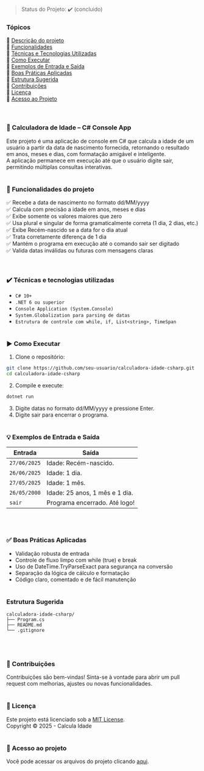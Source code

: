 > Status do Projeto: :heavy_check_mark: (concluido)

### Tópicos 
:small_blue_diamond: [Descrição do projeto](#-calculadora-de-idade--c-console-app)<br>
:small_blue_diamond: [Funcionalidades](#-funcionalidades-do-projeto)<br>
:small_blue_diamond: [Técnicas e Tecnologias Utilizadas](#%EF%B8%8F-t%C3%A9cnicas-e-tecnologias-utilizadas)<br>
:small_blue_diamond: [Como Executar](#%EF%B8%8F-como-executar)<br>
:small_blue_diamond: [Exemplos de Entrada e Saída](#-exemplos-de-entrada-e-sa%C3%ADda)<br>
:small_blue_diamond: [Boas Práticas Aplicadas](#-boas-pr%C3%A1ticas-aplicadas)<br>
:small_blue_diamond: [Estrutura Sugerida](#estrutura-sugerida)<br>
:small_blue_diamond: [Contribuições](#-contribui%C3%A7%C3%B5es)<br>
:small_blue_diamond: [Licença](#-licen%C3%A7a)<br>
:small_blue_diamond: [Acesso ao Projeto](#-acesso-ao-projeto)<br><br><br>

### 🧠 Calculadora de Idade – C# Console App
Este projeto é uma aplicação de console em C# que calcula a idade de um usuário a partir da data de nascimento fornecida, retornando o resultado em anos, meses e dias, com formatação amigável e inteligente.<br> 
A aplicação permanece em execução até que o usuário digite sair, permitindo múltiplas consultas interativas.
<br><br>
### 🔨 Funcionalidades do projeto
✅ Recebe a data de nascimento no formato dd/MM/yyyy<br>
✅ Calcula com precisão a idade em anos, meses e dias<br>
✅ Exibe somente os valores maiores que zero<br>
✅ Usa plural e singular de forma gramaticalmente correta (1 dia, 2 dias, etc.)<br>
✅ Exibe Recém-nascido se a data for o dia atual<br>
✅ Trata corretamente diferença de 1 dia<br>
✅ Mantém o programa em execução até o comando sair ser digitado<br>
✅ Valida datas inválidas ou futuras com mensagens claras<br>
<br><br>
### ✔️ Técnicas e tecnologias utilizadas
- ``C# 10+``
- ``.NET 6 ou superior``
- ``Console Application (System.Console)``
- ``System.Globalization para parsing de datas``
- ``Estrutura de controle com while, if, List<string>, TimeSpan``
<br><br>
### ▶️ Como Executar
1. Clone o repositório:
```bash
git clone https://github.com/seu-usuario/calculadora-idade-csharp.git
cd calculadora-idade-csharp
```
2. Compile e execute:
```bash
dotnet run
```
3. Digite datas no formato dd/MM/yyyy e pressione Enter.<br>
4. Digite sair para encerrar o programa.
<br><br>
### 💡 Exemplos de Entrada e Saída
| Entrada      | Saída                          |
| ------------ | ------------------------------ |
| `27/06/2025` | Idade: Recém-nascido.          |
| `26/06/2025` | Idade: 1 dia.                  |
| `27/05/2025` | Idade: 1 mês.                  |
| `26/05/2000` | Idade: 25 anos, 1 mês e 1 dia. |
| `sair`       | Programa encerrado. Até logo!  |

<br><br> 
### ✅ Boas Práticas Aplicadas
- Validação robusta de entrada
- Controle de fluxo limpo com while (true) e break
- Uso de DateTime.TryParseExact para segurança na conversão
- Separação da lógica de cálculo e formatação
- Código claro, comentado e de fácil manutenção
<br><br>
###  Estrutura Sugerida
```
calculadora-idade-csharp/
├── Program.cs
├── README.md
└── .gitignore
```
<br><br>
### 🤝 Contribuições
Contribuições são bem-vindas! Sinta-se à vontade para abrir um pull request com melhorias, ajustes ou novas funcionalidades.
<br><br>
### 📄 Licença
Este projeto está licenciado sob a [MIT License]().<br>
Copyright :copyright: 2025 - Calcula Idade
<br><br>
### 📁 Acesso ao projeto
Você pode acessar os arquivos do projeto clicando [aqui](https://github.com/csperansabr/CalculaIdade/tree/main).
